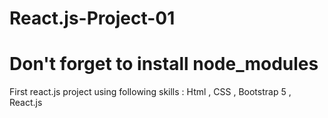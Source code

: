 # React.js-Project-01
# Don't forget to install node_modules
First react.js project using following skills : Html , CSS , Bootstrap 5 , React.js
